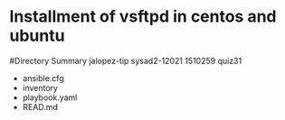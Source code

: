 # Installment of vsftpd in centos and ubuntu

#Directory Summary
jalopez-tip
sysad2-12021
1510259
quiz31

* ansible.cfg
* inventory
* playbook.yaml
* READ.md

